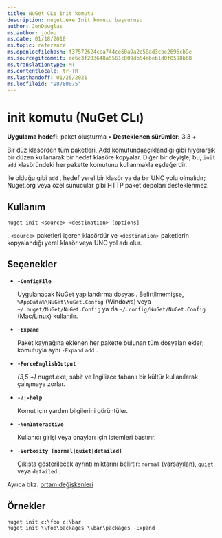 ```yaml
---
title: NuGet CLı init komutu
description: nuget.exe Init komutu başvurusu
author: JonDouglas
ms.author: jodou
ms.date: 01/18/2018
ms.topic: reference
ms.openlocfilehash: f37572624cea744ce60a9a2e58ad3cbe2696cb9e
ms.sourcegitcommit: ee6c3f203648a5561c809db54ebeb1d0f0598b68
ms.translationtype: MT
ms.contentlocale: tr-TR
ms.lasthandoff: 01/26/2021
ms.locfileid: "98780075"
---
```

# <a name="init-command-nuget-cli"></a>init komutu (NuGet CLı)

**Uygulama hedefi:** paket oluşturma &bullet; **Desteklenen sürümler:** 3.3 +

Bir düz klasörden tüm paketleri, [Add komutunda](cli-ref-add.md)açıklandığı gibi hiyerarşik bir düzen kullanarak bir hedef klasöre kopyalar. Diğer bir deyişle, bu, `init` `add` klasöründeki her pakette komutunu kullanmakla eşdeğerdir.

İle olduğu gibi `add` , hedef yerel bir klasör ya da bır UNC yolu olmalıdır; Nuget.org veya özel sunucular gibi HTTP paket depoları desteklenmez.

## <a name="usage"></a>Kullanım

```cli
nuget init <source> <destination> [options]
```

, `<source>` paketleri içeren klasördür ve `<destination>` paketlerin kopyalandığı yerel klasör veya UNC yol adı olur.

## <a name="options"></a>Seçenekler

- **`-ConfigFile`**

  Uygulanacak NuGet yapılandırma dosyası. Belirtilmemişse, `%AppData%\NuGet\NuGet.Config` (Windows) veya `~/.nuget/NuGet/NuGet.Config` ya da `~/.config/NuGet/NuGet.Config` (Mac/Linux) kullanılır.

- **`-Expand`**

  Paket kaynağına eklenen her pakette bulunan tüm dosyaları ekler; komutuyla aynı `-Expand` `add` .

- **`-ForceEnglishOutput`**

  *(3,5 +)* nuget.exe, sabit ve Ingilizce tabanlı bir kültür kullanılarak çalışmaya zorlar.

- **`-?|-help`**

  Komut için yardım bilgilerini görüntüler.

- **`-NonInteractive`**

  Kullanıcı girişi veya onayları için istemleri bastırır.

- **`-Verbosity [normal|quiet|detailed]`**

  Çıkışta gösterilecek ayrıntı miktarını belirtir: `normal` (varsayılan), `quiet` veya `detailed` .

Ayrıca bkz. [ortam değişkenleri](cli-ref-environment-variables.md)

## <a name="examples"></a>Örnekler

```cli
nuget init c:\foo c:\bar
nuget init \\foo\packages \\bar\packages -Expand
```
